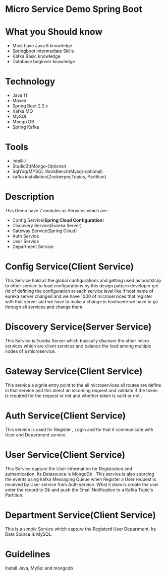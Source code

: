 # Micro Service Demo Spring Boot
# What you Should know
* Must have Java 8 knowledge 
* Springboot intermediate Skills
* Kafka Basic knowledge
* Database beginner knowledge


# Technology
* Java 11
* Maven
* Spring Boot 2.3.x
* Kafka MQ
* MySQL
* Mongo DB
* Spring Kafka

# Tools
* IntelliJ
* Studio3t(Mongo-Optional) 
* SqlYoq/MYSQL WorkBench(Mysql-optional)
* kafka installation(Zookeeper,Topics, Partition)

# Description

This Demo have  7 modules as Services which are :


* Config Service(**Spring Cloud Configuration**)
* Discovery Service(Eureka Server) 
* Gateway Service(Spring Cloud)
* Auth Service
* User Service
* Department Service

# Config Service(Client Service)
This Service hold all the global configurations and getting used as 
bootstrap to other service to load configurations by this design pattern
developer get rid of defining the configuration at each service level
like if host name of eureka server changed and we have 1000 of microservices that register with that server and 
we have to make a change in hostname we have to go through all services and change them.

# Discovery Service(Server Service)
 This Service is Eureka Server which basically discover 
 the other micro services which are client services and balance the load among multiple nodes of a microservice.

# Gateway Service(Client Service)
This service a signle entry point to the all microservices
all routes are define in that service and this direct an incoming 
request and validate if the token is required for the request or not and whether token is valid
or not .

# Auth Service(Client Service)
This service is used for Register , Login and for that it communicate
with User and Department service.

# User Service(Client Service)
This  Service capture the User Information for Registration and authentication.
Its Datasource is MongoDb .
This service is also sourcing the events using kafka Messaging Queue
when Register a User request is received  by User service from Auth service.
What it does is create the user enter the record to Db
and push the Email Notification to a Kafka Topic's Partition.




# Department Service(Client Service)
This is a simple Service which capture the  Registerd User Department.
Its Data Source is MySQL.

# Guidelines
 Install Java, MySql and mongodb 

